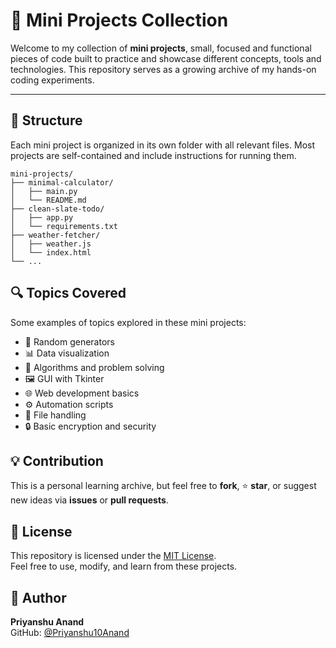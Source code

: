 # 🧩 Mini Projects Collection

Welcome to my collection of **mini projects**, small, focused and functional pieces of code built to practice and showcase different concepts, tools and technologies. This repository serves as a growing archive of my hands-on coding experiments.

---

## 📁 Structure

Each mini project is organized in its own folder with all relevant files. Most projects are self-contained and include instructions for running them.

```plaintext
mini-projects/
├── minimal-calculator/
│   ├── main.py
│   └── README.md
├── clean-slate-todo/
│   ├── app.py
│   └── requirements.txt
├── weather-fetcher/
│   ├── weather.js
│   └── index.html
└── ...
```

## 🔍 Topics Covered

Some examples of topics explored in these mini projects:

- 🎲 Random generators  
- 📊 Data visualization  
- 🧮 Algorithms and problem solving  
- 🖼️ GUI with Tkinter  
- 🌐 Web development basics  
- ⚙️ Automation scripts  
- 📂 File handling  
- 🔒 Basic encryption and security

## 💡 Contribution

This is a personal learning archive, but feel free to **fork**, ⭐ **star**, or suggest new ideas via **issues** or **pull requests**.

## 📄 License

This repository is licensed under the [MIT License](LICENSE).  
Feel free to use, modify, and learn from these projects.

## 👤 Author

**Priyanshu Anand**  
GitHub: [@Priyanshu10Anand](https://github.com/Priyanshu10Anand)

